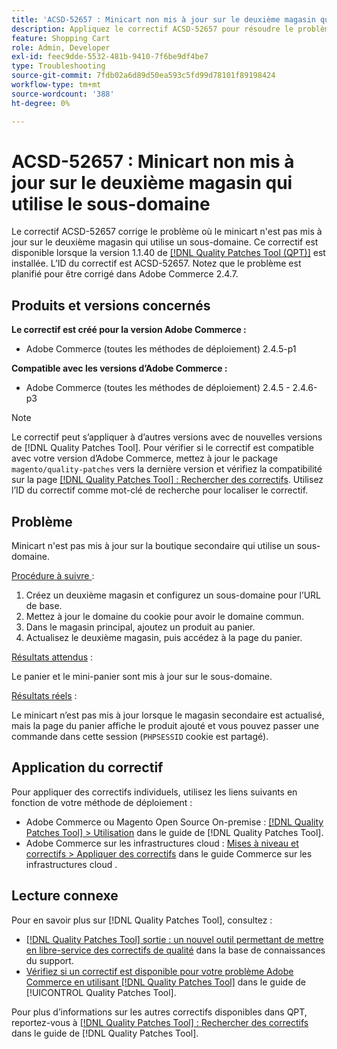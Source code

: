 ```yaml
---
title: 'ACSD-52657 : Minicart non mis à jour sur le deuxième magasin qui utilise le sous-domaine'
description: Appliquez le correctif ACSD-52657 pour résoudre le problème Adobe Commerce où le mini-art n'est pas mis à jour sur le deuxième magasin qui utilise un sous-domaine.
feature: Shopping Cart
role: Admin, Developer
exl-id: feec9dde-5532-481b-9410-7f6be9df4be7
type: Troubleshooting
source-git-commit: 7fdb02a6d89d50ea593c5fd99d78101f89198424
workflow-type: tm+mt
source-wordcount: '388'
ht-degree: 0%

---
```


# ACSD-52657 : Minicart non mis à jour sur le deuxième magasin qui utilise le sous-domaine

Le correctif ACSD-52657 corrige le problème où le minicart n&#39;est pas mis à jour sur le deuxième magasin qui utilise un sous-domaine. Ce correctif est disponible lorsque la version 1.1.40 de [[!DNL Quality Patches Tool (QPT)]](https://experienceleague.adobe.com/en/docs/commerce-operations/tools/quality-patches-tool/quality-patches-tool-to-self-serve-quality-patches) est installée. L’ID du correctif est ACSD-52657. Notez que le problème est planifié pour être corrigé dans Adobe Commerce 2.4.7.

## Produits et versions concernés

**Le correctif est créé pour la version Adobe Commerce :**

* Adobe Commerce (toutes les méthodes de déploiement) 2.4.5-p1

**Compatible avec les versions d’Adobe Commerce :**

* Adobe Commerce (toutes les méthodes de déploiement) 2.4.5 - 2.4.6-p3

>[!NOTE]
>
>Le correctif peut s’appliquer à d’autres versions avec de nouvelles versions de [!DNL Quality Patches Tool]. Pour vérifier si le correctif est compatible avec votre version d’Adobe Commerce, mettez à jour le package `magento/quality-patches` vers la dernière version et vérifiez la compatibilité sur la page [[!DNL Quality Patches Tool] : Rechercher des correctifs](https://experienceleague.adobe.com/tools/commerce-quality-patches/index.html). Utilisez l’ID du correctif comme mot-clé de recherche pour localiser le correctif.

## Problème

Minicart n&#39;est pas mis à jour sur la boutique secondaire qui utilise un sous-domaine.

<u>Procédure à suivre </u> :

1. Créez un deuxième magasin et configurez un sous-domaine pour l’URL de base.
1. Mettez à jour le domaine du cookie pour avoir le domaine commun.
1. Dans le magasin principal, ajoutez un produit au panier.
1. Actualisez le deuxième magasin, puis accédez à la page du panier.

<u>Résultats attendus</u> :

Le panier et le mini-panier sont mis à jour sur le sous-domaine.

<u>Résultats réels</u> :

Le minicart n’est pas mis à jour lorsque le magasin secondaire est actualisé, mais la page du panier affiche le produit ajouté et vous pouvez passer une commande dans cette session (`PHPSESSID` cookie est partagé).

## Application du correctif

Pour appliquer des correctifs individuels, utilisez les liens suivants en fonction de votre méthode de déploiement :

* Adobe Commerce ou Magento Open Source On-premise : [[!DNL Quality Patches Tool] > Utilisation](/help/tools/quality-patches-tool/usage.md) dans le guide de [!DNL Quality Patches Tool].
* Adobe Commerce sur les infrastructures cloud : [Mises à niveau et correctifs > Appliquer des correctifs](https://experienceleague.adobe.com/docs/commerce-cloud-service/user-guide/develop/upgrade/apply-patches.html) dans le guide Commerce sur les infrastructures cloud .

## Lecture connexe

Pour en savoir plus sur [!DNL Quality Patches Tool], consultez :

* [[!DNL Quality Patches Tool] sortie : un nouvel outil permettant de mettre en libre-service des correctifs de qualité](https://experienceleague.adobe.com/en/docs/commerce-operations/tools/quality-patches-tool/quality-patches-tool-to-self-serve-quality-patches) dans la base de connaissances du support.
* [Vérifiez si un correctif est disponible pour votre problème Adobe Commerce en utilisant [!DNL Quality Patches Tool]](/help/tools/quality-patches-tool/patches-available-in-qpt/check-patch-for-magento-issue-with-magento-quality-patches.md) dans le guide de [!UICONTROL Quality Patches Tool].


Pour plus d’informations sur les autres correctifs disponibles dans QPT, reportez-vous à [[!DNL Quality Patches Tool] : Rechercher des correctifs](https://experienceleague.adobe.com/tools/commerce-quality-patches/index.html) dans le guide de [!DNL Quality Patches Tool].
